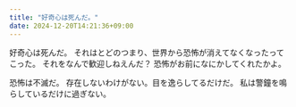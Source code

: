 ```yaml
---
title: "好奇心は死んだ。"
date: 2024-12-20T14:21:36+09:00
---
```

好奇心は死んだ。
それはとどのつまり、世界から恐怖が消えてなくなったってこった。
それをなんで歓迎しねえんだ？
恐怖がお前になにかしてくれたかよ。

恐怖は不滅だ。
存在しないわけがない。目を逸らしてるだけだ。
私は警鐘を鳴らしているだけに過ぎない。
